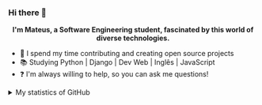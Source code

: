 ### Hi there 👋
<p align="center">
    <b>I'm Mateus, a Software Engineering student, fascinated by this world of diverse technologies.</b>
</p>

<ul>
    <li>🏅 I spend my time contributing and creating open source projects</li>
    <li>📚 Studying Python | Django | Dev Web | Inglês | JavaScript</li>
    <li>❓ I'm always willing to help, so you can ask me questions!
</ul>

<details>
    <summary>My statistics of GitHub</summary>
    <p align="center">
        <img src="https://github-readme-stats.vercel.app/api?username=mateusblm&theme=white&show_icons=true&include_all_commits=true" alt="" />
    </p>
    <p align="center">
        <b>Languages most used in projects</b> <br />
        <img src="https://github-readme-stats.vercel.app/api/top-langs?username=mateusblm&theme=white" alt="" />
    </p>
</details>
